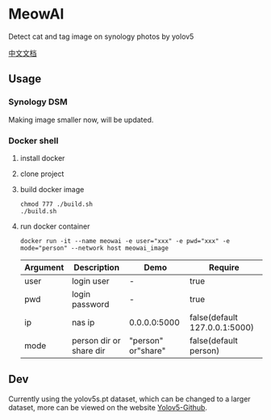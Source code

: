 # MeowAI

Detect cat and tag image on synology photos by yolov5

[中文文档](./README-CN.md)

## Usage

### Synology DSM

Making image smaller now, will be updated.

### Docker shell

1. install docker
2. clone project
3. build docker image

    ```
    chmod 777 ./build.sh
    ./build.sh
    ```

4. run docker container

    ```shell
    docker run -it --name meowai -e user="xxx" -e pwd="xxx" -e mode="person" --network host meowai_image
    ```

    | Argument | Description             | Demo               | Require                       |
    | -------- | ----------------------- | ------------------ | ----------------------------- |
    | user     | login user              | -                  | true                          |
    | pwd      | login password          | -                  | true                          |
    | ip       | nas ip                  | 0.0.0.0:5000       | false(default 127.0.0.1:5000) |
    | mode     | person dir or share dir | "person" or"share" | false(default person)         |
   

## Dev

Currently using the yolov5s.pt dataset, which can be changed to a larger dataset, more can be viewed on the
website [Yolov5-Github](https://github.com/ultralytics/yolov5).


